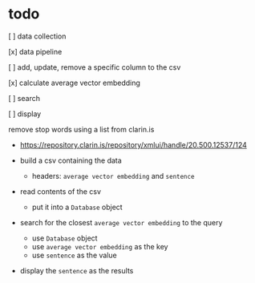 # todo

[ ] data collection

[x] data pipeline

[ ] add, update, remove a specific column to the csv

[x] calculate average vector embedding

[ ] search

[ ] display

remove stop words using a list from clarin.is

- https://repository.clarin.is/repository/xmlui/handle/20.500.12537/124

- build a csv containing the data
  - headers: `average vector embedding` and `sentence`
- read contents of the csv
  - put it into a `Database` object
- search for the closest `average vector embedding` to the query
  - use `Database` object
  - use `average vector embedding` as the key
  - use `sentence` as the value
- display the `sentence` as the results
